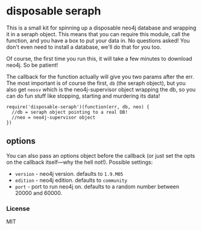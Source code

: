 # disposable seraph 

This is a small kit for spinning up a disposable neo4j database and wrapping it
in a seraph object. This means that you can require this module, call the
function, and you have a box to put your data in. No questions asked! You don't
even need to install a database, we'll do that for you too.

Of course, the first time you run this, it will take a few minutes to download
neo4j. So be patient!

The callback for the function actually will give you two params after the err.
The most important is of course the first, `db` (the seraph object), but you 
also get `neosv` which is the neo4j-supervisor object wrapping the db, so you 
can do fun stuff like stopping, starting and murdering its data!

```
require('disposable-seraph')(function(err, db, neo) {
  //db = seraph object pointing to a real DB!
  //neo = neo4j-supervisor object
})
```

## options

You can also pass an options object before the callback (or just set the opts
on the callback itself—why the hell not!). Possible settings:

* `version` - neo4j version. defaults to `1.9.M05`
* `edition` - neo4j edition. defaults to `community`
* `port` - port to run neo4j on. defaults to a random number between 20000 and
  60000.

### License

MIT
